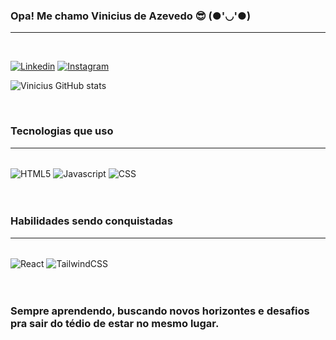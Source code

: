 ### Opa! Me chamo Vinicius de Azevedo 😎 (●'◡'●)
<hr><br>

[![Linkedin](https://img.shields.io/badge/LinkedIn-0077B5?style=for-the-badge&logo=linkedin&logoColor=white)](https://www.linkedin.com/in/vinicius-azevedo-84b281280/)
[![Instagram](https://img.shields.io/badge/Instagram-E4405F?style=for-the-badge&logo=instagram&logoColor=white)](https://www.instagram.com/vazevedos/)

![Vinicius GitHub stats](https://github-readme-stats.vercel.app/api?username=vazsdev&show_icons=true&theme=dracula)

<br>

### Tecnologias que uso
<hr>

<div style='display: inline_block'><br>
  <img align='center' alt='HTML5' src='https://img.shields.io/badge/HTML-239120?style=for-the-badge&logo=html5&logoColor=white'>
  <img align='center' alt='Javascript' src='https://img.shields.io/badge/JavaScript-F7DF1E?style=for-the-badge&logo=javascript&logoColor=black'>
  <img align='center' alt='CSS' src='https://img.shields.io/badge/CSS-239120?&style=for-the-badge&logo=css3&logoColor=white'>
</div>

<br>
<br>

### Habilidades sendo conquistadas
<hr>
<div style='display: inline_block'><br>
  <img align='center' alt='React' src='https://img.shields.io/badge/React-20232A?style=for-the-badge&logo=react&logoColor=61DAFB'>
  <img align='center' alt='TailwindCSS' src='https://img.shields.io/badge/Tailwind_CSS-38B2AC?style=for-the-badge&logo=tailwind-css&logoColor=white'>
</div>

<br>
<br>

### Sempre aprendendo, buscando novos horizontes e desafios pra sair do tédio de estar no mesmo lugar.
